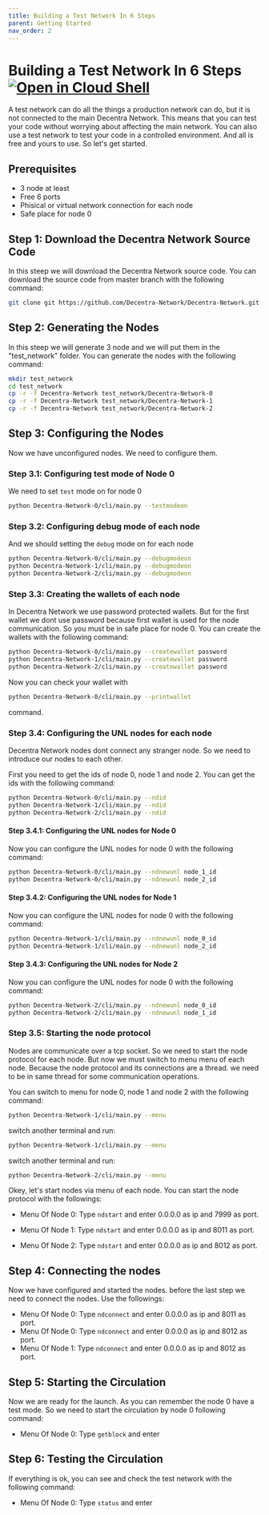 ```yaml
---
title: Building a Test Network In 6 Steps
parent: Getting Started
nav_order: 2
---
```


# Building a Test Network In 6 Steps [![Open in Cloud Shell](https://img.shields.io/badge/Open%20in%20Cloud%20Shell-Tutorial-5ec205)](https://ssh.cloud.google.com/cloudshell/open?shellonly=true&cloudshell_git_repo=https://github.com/Decentra-Network/Decentra-Network&cloudshell_tutorial=docs/getting-started/building_test_network.md)
A test network can do all the things a production network can do, but it is not connected to the main Decentra Network. This means that you can test your code without worrying about affecting the main network. You can also use a test network to test your code in a controlled environment. And all is free and yours to use. So let's get started.

## Prerequisites
- 3 node at least
- Free 6 ports
- Phisical or virtual network connection for each node
- Safe place for node 0

## Step 1: Download the Decentra Network Source Code
In this steep we will download the Decentra Network source code. You can download the source code from master branch with the following command:
```bash
git clone git https://github.com/Decentra-Network/Decentra-Network.git
```
## Step 2: Generating the Nodes
In this steep we will generate 3 node and we will put them in the "test_network" folder. You can generate the nodes with the following command:
```bash
mkdir test_network
cd test_network
cp -r -f Decentra-Network test_network/Decentra-Network-0
cp -r -f Decentra-Network test_network/Decentra-Network-1
cp -r -f Decentra-Network test_network/Decentra-Network-2
```

## Step 3: Configuring the Nodes
Now we have unconfigured nodes. We need to configure them.

### Step 3.1: Configuring test mode of Node 0
We need to set `test` mode on for node 0
```bash
python Decentra-Network-0/cli/main.py --testmodeon
```
### Step 3.2: Configuring debug mode of each node
And we should setting the `debug` mode on for each node
```bash
python Decentra-Network-0/cli/main.py --debugmodeon
python Decentra-Network-1/cli/main.py --debugmodeon
python Decentra-Network-2/cli/main.py --debugmodeon
```

### Step 3.3: Creating the wallets of each node
In Decentra Network we use password protected wallets. But for the first wallet we dont use password because first wallet is used for the node communication. So you must be in safe place for node 0. You can create the wallets with the following command:
```bash
python Decentra-Network-0/cli/main.py --createwallet password
python Decentra-Network-1/cli/main.py --createwallet password
python Decentra-Network-2/cli/main.py --createwallet password
```

Now you can check your wallet with
```bash
python Decentra-Network-0/cli/main.py --printwallet
``` 
command.


### Step 3.4: Configuring the UNL nodes for each node
Decentra Network nodes dont connect any stranger node. So we need to introduce our nodes to each other. 

First you need to get the ids of node 0, node 1 and node 2. You can get the ids with the following command:
```bash
python Decentra-Network-0/cli/main.py --ndid
python Decentra-Network-1/cli/main.py --ndid
python Decentra-Network-2/cli/main.py --ndid
```

#### Step 3.4.1: Configuring the UNL nodes for Node 0
Now you can configure the UNL nodes for node 0 with the following command:
```bash
python Decentra-Network-0/cli/main.py --ndnewunl node_1_id
python Decentra-Network-0/cli/main.py --ndnewunl node_2_id
```

#### Step 3.4.2: Configuring the UNL nodes for Node 1
Now you can configure the UNL nodes for node 0 with the following command:
```bash
python Decentra-Network-1/cli/main.py --ndnewunl node_0_id
python Decentra-Network-1/cli/main.py --ndnewunl node_2_id
```

#### Step 3.4.3: Configuring the UNL nodes for Node 2
Now you can configure the UNL nodes for node 0 with the following command:
```bash
python Decentra-Network-2/cli/main.py --ndnewunl node_0_id
python Decentra-Network-2/cli/main.py --ndnewunl node_1_id
```

### Step 3.5: Starting the node protocol
Nodes are communicate over a tcp socket. So we need to start the node protocol for each node. But now we must switch to menu menu of each node. Because the node protocol and its connections are a thread. we need to be in same thread for some communication operations.

You can switch to menu for node 0, node 1 and node 2 with the following command:
```bash
python Decentra-Network-1/cli/main.py --menu
```
switch another terminal and run:
```bash
python Decentra-Network-1/cli/main.py --menu
```
switch another terminal and run:
```bash
python Decentra-Network-2/cli/main.py --menu
```


Okey, let's start nodes via menu of each node. You can start the node protocol with the followings:

- Menu Of Node 0:
Type `ndstart` and enter 0.0.0.0 as ip and 7999 as port.

- Menu Of Node 1:
Type `ndstart` and enter 0.0.0.0 as ip and 8011 as port.

- Menu Of Node 2:
Type `ndstart` and enter 0.0.0.0 as ip and 8012 as port.



## Step 4: Connecting the nodes
Now we have configured and started the nodes. before the last step we need to connect the nodes. Use the followings:

- Menu Of Node 0:
Type `ndconnect` and enter 0.0.0.0 as ip and 8011 as port.
- Menu Of Node 0:
Type `ndconnect` and enter 0.0.0.0 as ip and 8012 as port.
- Menu Of Node 1:
Type `ndconnect` and enter 0.0.0.0 as ip and 8012 as port.

## Step 5: Starting the Circulation
Now we are ready for the launch. As you can remember the node 0 have a test mode. So we need to start the circulation by node 0 following command:

- Menu Of Node 0:
Type `getblock` and enter

## Step 6: Testing the Circulation
If everything is ok, you can see and check the test network with the following command:

- Menu Of Node 0:
Type `status` and enter